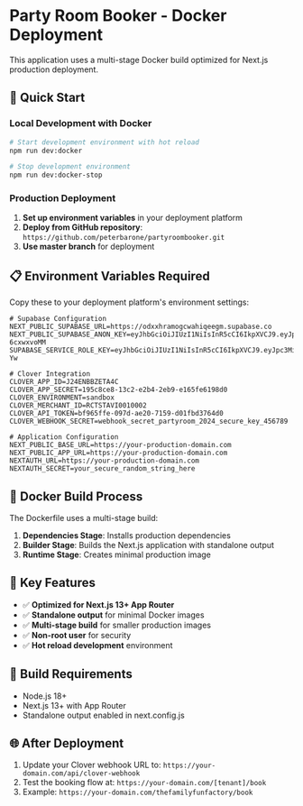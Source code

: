 # Party Room Booker - Docker Deployment

This application uses a multi-stage Docker build optimized for Next.js production deployment.

## 🚀 Quick Start

### Local Development with Docker

```bash
# Start development environment with hot reload
npm run dev:docker

# Stop development environment
npm run dev:docker-stop
```

### Production Deployment

1. **Set up environment variables** in your deployment platform
2. **Deploy from GitHub repository**: `https://github.com/peterbarone/partyroombooker.git`
3. **Use master branch** for deployment

## 📋 Environment Variables Required

Copy these to your deployment platform's environment settings:

```env
# Supabase Configuration
NEXT_PUBLIC_SUPABASE_URL=https://odxxhramogcwahiqeegm.supabase.co
NEXT_PUBLIC_SUPABASE_ANON_KEY=eyJhbGciOiJIUzI1NiIsInR5cCI6IkpXVCJ9.eyJpc3MiOiJzdXBhYmFzZSIsInJlZiI6Im9keHhocmFtb2djd2FoaXFlZWdtIiwicm9sZSI6ImFub24iLCJpYXQiOjE3NTk0MDM4MjUsImV4cCI6MjA3NDk3OTgyNX0.Nj51jvun0QDEniyTlzQZpWbrk3G6dBbnr-6cxwxvoMM
SUPABASE_SERVICE_ROLE_KEY=eyJhbGciOiJIUzI1NiIsInR5cCI6IkpXVCJ9.eyJpc3MiOiJzdXBhYmFzZSIsInJlZiI6Im9keHhocmFtb2djd2FoaXFlZWdtIiwicm9sZSI6InNlcnZpY2Vfcm9sZSIsImlhdCI6MTc1OTQwMzgyNSwiZXhwIjoyMDc0OTc5ODI1fQ.TpauCsOQnjzceg2zef4EiVvt7UGCH42cJBEH9Uf9-Yw

# Clover Integration
CLOVER_APP_ID=J24ENBBZETA4C
CLOVER_APP_SECRET=195c8ce8-13c2-e2b4-2eb9-e165fe6198d0
CLOVER_ENVIRONMENT=sandbox
CLOVER_MERCHANT_ID=RCTSTAVI0010002
CLOVER_API_TOKEN=bf965ffe-097d-ae20-7159-d01fbd3764d0
CLOVER_WEBHOOK_SECRET=webhook_secret_partyroom_2024_secure_key_456789

# Application Configuration
NEXT_PUBLIC_BASE_URL=https://your-production-domain.com
NEXT_PUBLIC_APP_URL=https://your-production-domain.com
NEXTAUTH_URL=https://your-production-domain.com
NEXTAUTH_SECRET=your_secure_random_string_here
```

## 🐳 Docker Build Process

The Dockerfile uses a multi-stage build:

1. **Dependencies Stage**: Installs production dependencies
2. **Builder Stage**: Builds the Next.js application with standalone output
3. **Runtime Stage**: Creates minimal production image

## 🔧 Key Features

- ✅ **Optimized for Next.js 13+ App Router**
- ✅ **Standalone output** for minimal Docker images
- ✅ **Multi-stage build** for smaller production images
- ✅ **Non-root user** for security
- ✅ **Hot reload development** environment

## 📝 Build Requirements

- Node.js 18+
- Next.js 13+ with App Router
- Standalone output enabled in next.config.js

## 🌐 After Deployment

1. Update your Clover webhook URL to: `https://your-domain.com/api/clover-webhook`
2. Test the booking flow at: `https://your-domain.com/[tenant]/book`
3. Example: `https://your-domain.com/thefamilyfunfactory/book`
